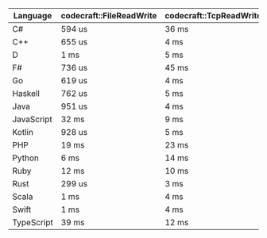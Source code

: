 | Language | codecraft::FileReadWrite | codecraft::TcpReadWrite | example::FileReadWrite | example::TcpReadWrite |
| - | --- | --- | --- | --- |
| C# | 594 us | 36 ms | 344 us | 86 us |
| C++ | 655 us | 4 ms | 233 us | 62 us |
| D | 1 ms | 5 ms | 363 us | 64 us |
| F# | 736 us | 45 ms | 391 us | 112 us |
| Go | 619 us | 4 ms | 79 us | 94 us |
| Haskell | 762 us | 5 ms | 302 us | 161 us |
| Java | 951 us | 4 ms | 300 us | 122 us |
| JavaScript | 32 ms | 9 ms | 342 us | 299 us |
| Kotlin | 928 us | 5 ms | 345 us | 141 us |
| PHP | 19 ms | 23 ms | 221 us | 178 us |
| Python | 6 ms | 14 ms | 352 us | 162 us |
| Ruby | 12 ms | 10 ms | 323 us | 100 us |
| Rust | 299 us | 3 ms | 126 us | 48 us |
| Scala | 1 ms | 4 ms | 1 ms | 224 us |
| Swift | 1 ms | 4 ms | 175 us | 56 us |
| TypeScript | 39 ms | 12 ms | 359 us | 371 us |